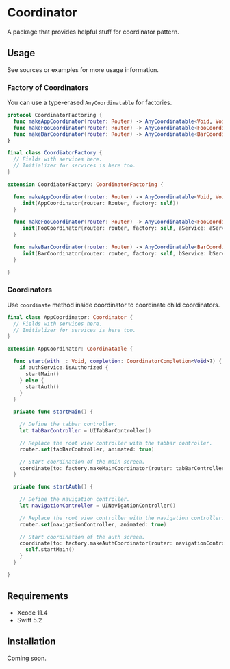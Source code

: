 # Coordinator

A package that provides helpful stuff for coordinator pattern.

## Usage

See sources or examples for more usage information.

### Factory of Coordinators

You can use a type-erased `AnyCoordinatable` for factories.

```swift
protocol CoordinatorFactoring {
  func makeAppCoordinator(router: Router) -> AnyCoordinatable<Void, Void>
  func makeFooCoordinator(router: Router) -> AnyCoordinatable<FooCoordinatorInput, FooCoordinatorOutput>
  func makeBarCoordinator(router: Router) -> AnyCoordinatable<BarCoordinatorInput, BarCoordinatorOutput>
}

final class CoordiatorFactory {
  // Fields with services here.
  // Initializer for services is here too.
}

extension CoordiatorFactory: CoordinatorFactoring {

  func makeAppCoordinator(router: Router) -> AnyCoordinatable<Void, Void> {
    .init(AppCoordinator(router: Router, factory: self))
  }

  func makeFooCoordinator(router: Router) -> AnyCoordinatable<FooCoordinatorInput, FooCoordinatorOutput> {
    .init(FooCoordinator(router: router, factory: self, aService: aService))
  }

  func makeBarCoordinator(router: Router) -> AnyCoordinatable<BarCoordinatorInput, BarCoordinatorOutput> {
    .init(BarCoordinator(router: router, factory: self, bService: bService))
  }

}
```

### Coordinators

Use `coordinate` method inside coordinator to coordinate child coordinators.

```swift
final class AppCoordinator: Coordinator {
  // Fields with services here.
  // Initializer for services is here too.
}

extension AppCoordinator: Coordinatable {

  func start(with _: Void, completion: CoordinatorCompletion<Void>?) {
    if authService.isAuthorized {
      startMain()
    } else {
      startAuth()
    }
  }

  private func startMain() {

    // Define the tabbar controller.
    let tabBarController = UITabBarController()

    // Replace the root view controller with the tabbar controller.
    router.set(tabBarController, animated: true)

    // Start coordination of the main screen.
    coordinate(to: factory.makeMainCoordinator(router: tabBarController))
  }

  private func startAuth() {

    // Define the navigation controller.
    let navigationController = UINavigationController()

    // Replace the root view controller with the navigation controller.
    router.set(navigationController, animated: true)

    // Start coordination of the auth screen.
    coordinate(to: factory.makeAuthCoordinator(router: navigationController)) { [unowned self] _ in
      self.startMain()
    }
  }

}
```

## Requirements

* Xcode 11.4
* Swift 5.2

## Installation

Coming soon.